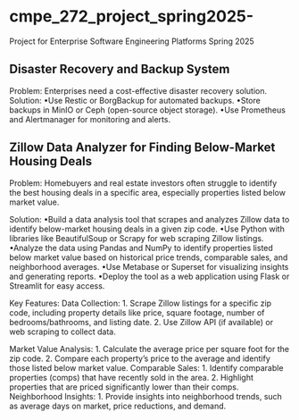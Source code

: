 # cmpe_272_project_spring2025-
Project for Enterprise Software Engineering Platforms Spring 2025

## Disaster Recovery and Backup System

Problem: Enterprises need a cost-effective disaster recovery
solution.
Solution:
  •Use Restic or BorgBackup for automated backups.
  •Store backups in MinIO or Ceph (open-source object storage).
  •Use Prometheus and Alertmanager for monitoring and alerts.


## Zillow Data Analyzer for Finding Below-Market Housing Deals
Problem: Homebuyers and real estate investors often struggle to identify the best housing deals in a specific area, especially properties listed below market value.

Solution:
•Build a data analysis tool that scrapes and analyzes Zillow data to identify below-market housing deals in a given zip code.
•Use Python with libraries like BeautifulSoup or Scrapy for web scraping Zillow listings.
•Analyze the data using Pandas and NumPy to identify properties listed below market value based on historical price trends, comparable sales, and neighborhood averages.
•Use Metabase or Superset for visualizing insights and generating reports.
•Deploy the tool as a web application using Flask or Streamlit for easy access.
  
Key Features:
  Data Collection:
    1. Scrape Zillow listings for a specific zip code, including property details like price, square footage, number of bedrooms/bathrooms, and listing date.
    2. Use Zillow API (if available) or web scraping to collect data.

   Market Value Analysis:
    1. Calculate the average price per square foot for the zip code.
    2. Compare each property’s price to the average and identify those listed below market value.
  Comparable Sales:
    1. Identify comparable properties (comps) that have recently sold in the area.
    2. Highlight properties that are priced significantly lower than their comps.
  Neighborhood Insights:
    1. Provide insights into neighborhood trends, such as average days on market, price reductions, and demand.
